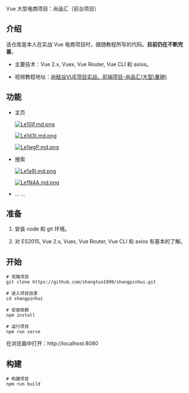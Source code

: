 Vue 大型电商项目：尚品汇（前台项目）

## 介绍

该仓库是本人在实战 Vue 电商项目时，跟随教程所写的代码。**目前仍在不断完善**。

* 主要技术：Vue 2.x, Vuex, Vue Router, Vue CLI 和 axios。

* 视频教程地址：[尚硅谷VUE项目实战，前端项目-尚品汇(大型\重磅)](https://www.bilibili.com/video/BV1Vf4y1T7bw)

## 功能

* 主页

  [![Le10jf.md.png](https://s1.ax1x.com/2022/04/12/Le10jf.md.png)](https://imgtu.com/i/Le10jf)

  [![Le1d3t.md.png](https://s1.ax1x.com/2022/04/12/Le1d3t.md.png)](https://imgtu.com/i/Le1d3t)

  [![Le1wgP.md.png](https://s1.ax1x.com/2022/04/12/Le1wgP.md.png)](https://imgtu.com/i/Le1wgP)

* 搜索

  [![Le1a9I.md.png](https://s1.ax1x.com/2022/04/12/Le1a9I.md.png)](https://imgtu.com/i/Le1a9I)

  [![Le1N4A.md.png](https://s1.ax1x.com/2022/04/12/Le1N4A.md.png)](https://imgtu.com/i/Le1N4A)

* ... ...

## 准备

1. 安装 node 和 git 环境。

2. 对 ES2015, Vue 2.x, Vuex, Vue Router, Vue CLI 和 axios 有基本的了解。

## 开始

```
# 克隆项目
git clone https://github.com/zhangtuo1999/shangpinhui.git

# 进入项目目录
cd shangpinhui

# 安装依赖
npm install

# 运行项目
npm run serve
```

在浏览器中打开：http://localhost:8080

## 构建

```
# 构建项目
npm run build
```
